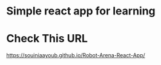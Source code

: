 # Simple react app for learning
# Check This URL
https://souiniaayoub.github.io/Robot-Arena-React-App/

